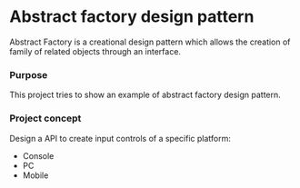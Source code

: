 ﻿# Abstract factory design pattern 

Abstract Factory is a creational design pattern which allows the creation of family of related objects through an interface.

### Purpose
This project tries to show an example of abstract factory design pattern.

### Project concept
Design a API to create input controls of a specific platform:
- Console
- PC
- Mobile
